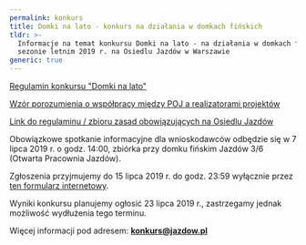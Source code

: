```yaml
---
permalink: konkurs
title: Domki na lato - konkurs na działania w domkach fińskich
tldr: >-
  Informacje na temat konkursu Domki na lato - na działania w domkach fińskich w
  sezonie letnim 2019 r. na Osiedlu Jazdów w Warszawie
generic: true
---
```

[Regulamin konkursu "Domki na lato"](https://drive.google.com/a/jazdow.pl/file/d/1knJBZ7ItDpIx7hKEwjZm0LQdvsn7J2x7/view?usp=drive_open)

[Wzór porozumienia o współpracy między POJ a realizatorami projektów](https://drive.google.com/a/jazdow.pl/file/d/1tuBCq4DtWaefjkqi_B-Sr7HjmDsOHnTg/view?usp=drive_open)

[Link do regulaminu / zbioru zasad obowiązujących na Osiedlu Jazdów](https://docs.google.com/document/d/1qJ4Mg7jRik7p-8NZO8BBWP1JT_Fvy9vEbElmqUSn0h4/edit?usp=sharing)

Obowiązkowe spotkanie informacyjne dla wnioskodawców odbędzie się w 7 lipca 2019 r. o godz. 14:00, zbiórka przy domku fińskim Jazdów 3/6 (Otwarta Pracownia Jazdów).

Zgłoszenia przyjmujemy do 15 lipca 2019 r. do godz. 23:59 wyłącznie przez [ten formularz internetowy](https://forms.gle/z4UL32MsgQmCZNzb9).

Wyniki konkursu planujemy ogłosić 23 lipca 2019 r., zastrzegamy jednak możliwość wydłużenia tego terminu.

Więcej informacji pod adresem: **konkurs@jazdow.pl**

